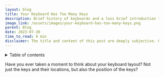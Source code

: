 ```yaml
---
layout: blog
title: Your Keyboard Has Too Many Keys
description: Brief history of keyboards and a less brief introduction to the world of ergonomic keyboards.
image_link: /assets/images/your-keyboard-has-too-many-keys.png
parent: Blog
date: 2023-07-30
time_to_read: 9 min
disclaimer: The title and content of this post are deeply subjective. Ultimately, do what works for you.
---
```


<details markdown="block">
  <summary class="text-delta">
    Table of contents
  </summary>
1. TOC
{:toc}
</details>

Have you ever taken a moment to think about your keyboard layout? Not just the keys and their locations, but also the position of the keys?

